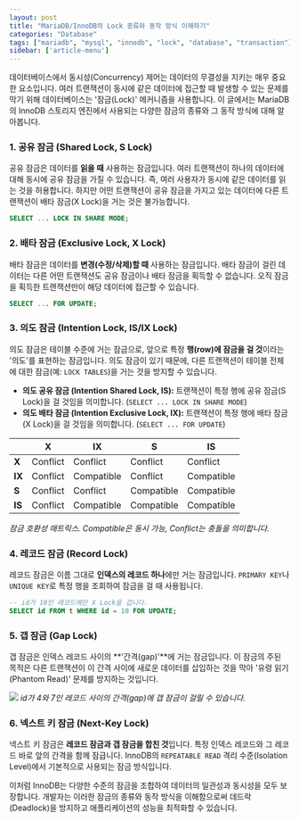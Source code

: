 ```yaml
---
layout: post
title: "MariaDB/InnoDB의 Lock 종류와 동작 방식 이해하기"
categories: "Database"
tags: ["mariadb", "mysql", "innodb", "lock", "database", "transaction"]
sidebar: ['article-menu']
---
```


데이터베이스에서 동시성(Concurrency) 제어는 데이터의 무결성을 지키는 매우 중요한 요소입니다. 여러 트랜잭션이 동시에 같은 데이터에 접근할 때 발생할 수 있는 문제를 막기 위해 데이터베이스는 '잠금(Lock)' 메커니즘을 사용합니다. 이 글에서는 MariaDB의 InnoDB 스토리지 엔진에서 사용되는 다양한 잠금의 종류와 그 동작 방식에 대해 알아봅니다.

### **1. 공유 잠금 (Shared Lock, S Lock)**

공유 잠금은 데이터를 **읽을 때** 사용하는 잠금입니다. 여러 트랜잭션이 하나의 데이터에 대해 동시에 공유 잠금을 가질 수 있습니다. 즉, 여러 사용자가 동시에 같은 데이터를 읽는 것을 허용합니다. 하지만 어떤 트랜잭션이 공유 잠금을 가지고 있는 데이터에 다른 트랜잭션이 배타 잠금(X Lock)을 거는 것은 불가능합니다.

```sql
SELECT ... LOCK IN SHARE MODE;
```

### **2. 배타 잠금 (Exclusive Lock, X Lock)**

배타 잠금은 데이터를 **변경(수정/삭제)할 때** 사용하는 잠금입니다. 배타 잠금이 걸린 데이터는 다른 어떤 트랜잭션도 공유 잠금이나 배타 잠금을 획득할 수 없습니다. 오직 잠금을 획득한 트랜잭션만이 해당 데이터에 접근할 수 있습니다.

```sql
SELECT ... FOR UPDATE;
```

### **3. 의도 잠금 (Intention Lock, IS/IX Lock)**

의도 잠금은 테이블 수준에 거는 잠금으로, 앞으로 특정 **행(row)에 잠금을 걸 것**이라는 '의도'를 표현하는 잠금입니다. 의도 잠금이 있기 때문에, 다른 트랜잭션이 테이블 전체에 대한 잠금(예: `LOCK TABLES`)을 거는 것을 방지할 수 있습니다.

-   **의도 공유 잠금 (Intention Shared Lock, IS):** 트랜잭션이 특정 행에 공유 잠금(S Lock)을 걸 것임을 의미합니다. (`SELECT ... LOCK IN SHARE MODE`)
-   **의도 배타 잠금 (Intention Exclusive Lock, IX):** 트랜잭션이 특정 행에 배타 잠금(X Lock)을 걸 것임을 의미합니다. (`SELECT ... FOR UPDATE`)

| | X | IX | S | IS |
|---|---|---|---|---|
| **X** | Conflict | Conflict | Conflict | Conflict |
| **IX** | Conflict | Compatible | Conflict | Compatible |
| **S** | Conflict | Conflict | Compatible | Compatible |
| **IS** | Conflict | Compatible | Compatible | Compatible |

*잠금 호환성 매트릭스. Compatible은 동시 가능, Conflict는 충돌을 의미합니다.*

### **4. 레코드 잠금 (Record Lock)**

레코드 잠금은 이름 그대로 **인덱스의 레코드 하나**에만 거는 잠금입니다. `PRIMARY KEY`나 `UNIQUE KEY`로 특정 행을 조회하여 잠금을 걸 때 사용됩니다.

```sql
-- id가 10인 레코드에만 X Lock을 겁니다.
SELECT id FROM t WHERE id = 10 FOR UPDATE;
```

### **5. 갭 잠금 (Gap Lock)**

갭 잠금은 인덱스 레코드 사이의 **'간격(gap)'**에 거는 잠금입니다. 이 잠금의 주된 목적은 다른 트랜잭션이 이 간격 사이에 새로운 데이터를 삽입하는 것을 막아 '유령 읽기(Phantom Read)' 문제를 방지하는 것입니다.

![](/assets/images/posts/2024-07-15-mariadb-lock-1.png)
*id가 4와 7인 레코드 사이의 간격(gap)에 갭 잠금이 걸릴 수 있습니다.*

### **6. 넥스트 키 잠금 (Next-Key Lock)**

넥스트 키 잠금은 **레코드 잠금과 갭 잠금을 합친 것**입니다. 특정 인덱스 레코드와 그 레코드 바로 앞의 간격을 함께 잠급니다. InnoDB의 `REPEATABLE READ` 격리 수준(Isolation Level)에서 기본적으로 사용되는 잠금 방식입니다.

이처럼 InnoDB는 다양한 수준의 잠금을 조합하여 데이터의 일관성과 동시성을 모두 보장합니다. 개발자는 이러한 잠금의 종류와 동작 방식을 이해함으로써 데드락(Deadlock)을 방지하고 애플리케이션의 성능을 최적화할 수 있습니다.
